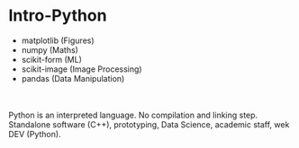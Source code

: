 # Intro-Python

* matplotlib (Figures)
* numpy (Maths)
* scikit-form (ML)
* scikit-image (Image Processing)
* pandas (Data Manipulation)

<br/><br/>
Python is an interpreted language. No compilation and linking step.
<br/>
Standalone software (C++), prototyping, Data Science, academic staff, wek DEV (Python).
